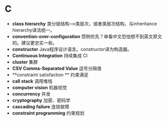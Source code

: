 # C
- **class hierarchy** 类分层结构-->类层次，或者类层次结构，与inheritance hierarchy译法统一。
- **convention-over-configuration**     惯例优先？单看中文恐怕想不到英文原文的。建议更忠实一些。
- **constructor** Java程序设计语言。constructor译为构造器。
- **Continuous Integration** 持续集成 CI
- **cluster** 集群
- **CSV Comma-Separated Value** 逗号分隔值
- **constraint satisfaction ** 约束满足
- **call stack** 调用堆栈
- **computer vision** 机器视觉
- **concurrency** 并发
- **cryptography** 加密、密码学
- **cascading failure** 连锁故障
- **constraint programming** 约束规划